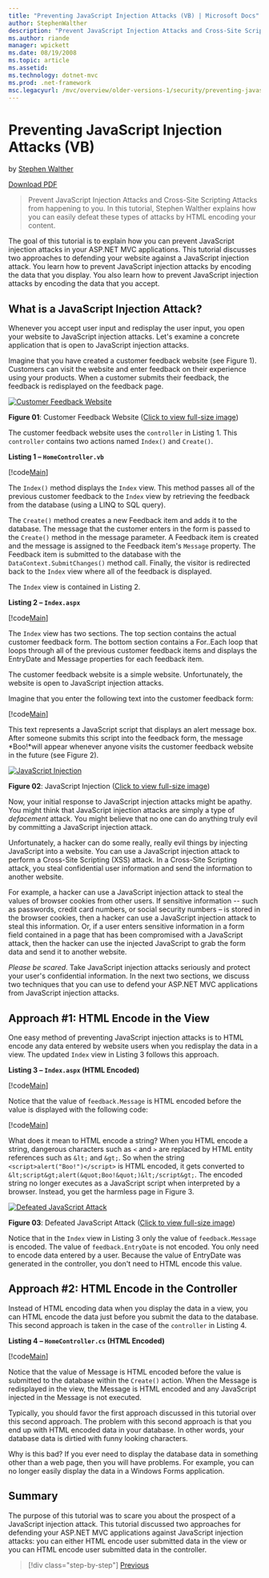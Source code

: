 ```yaml
---
title: "Preventing JavaScript Injection Attacks (VB) | Microsoft Docs"
author: StephenWalther
description: "Prevent JavaScript Injection Attacks and Cross-Site Scripting Attacks from happening to you. In this tutorial, Stephen Walther explains how you can easily de..."
ms.author: riande
manager: wpickett
ms.date: 08/19/2008
ms.topic: article
ms.assetid: 
ms.technology: dotnet-mvc
ms.prod: .net-framework
msc.legacyurl: /mvc/overview/older-versions-1/security/preventing-javascript-injection-attacks-vb
---
```

Preventing JavaScript Injection Attacks (VB)
====================
by [Stephen Walther](https://github.com/StephenWalther)

[Download PDF](http://download.microsoft.com/download/8/4/8/84843d8d-1575-426c-bcb5-9d0c42e51416/ASPNET_MVC_Tutorial_06_VB.pdf)

> Prevent JavaScript Injection Attacks and Cross-Site Scripting Attacks from happening to you. In this tutorial, Stephen Walther explains how you can easily defeat these types of attacks by HTML encoding your content.


The goal of this tutorial is to explain how you can prevent JavaScript injection attacks in your ASP.NET MVC applications. This tutorial discusses two approaches to defending your website against a JavaScript injection attack. You learn how to prevent JavaScript injection attacks by encoding the data that you display. You also learn how to prevent JavaScript injection attacks by encoding the data that you accept.

## What is a JavaScript Injection Attack?

Whenever you accept user input and redisplay the user input, you open your website to JavaScript injection attacks. Let's examine a concrete application that is open to JavaScript injection attacks.

Imagine that you have created a customer feedback website (see Figure 1). Customers can visit the website and enter feedback on their experience using your products. When a customer submits their feedback, the feedback is redisplayed on the feedback page.


[![Customer Feedback Website](preventing-javascript-injection-attacks-vb/_static/image2.png)](preventing-javascript-injection-attacks-vb/_static/image1.png)

**Figure 01**: Customer Feedback Website ([Click to view full-size image](preventing-javascript-injection-attacks-vb/_static/image3.png))


The customer feedback website uses the `controller` in Listing 1. This `controller` contains two actions named `Index()` and `Create()`.

**Listing 1 – `HomeController.vb`**

[!code[Main](preventing-javascript-injection-attacks-vb/samples/sample1.xml)]

The `Index()` method displays the `Index` view. This method passes all of the previous customer feedback to the `Index` view by retrieving the feedback from the database (using a LINQ to SQL query).

The `Create()` method creates a new Feedback item and adds it to the database. The message that the customer enters in the form is passed to the `Create()` method in the message parameter. A Feedback item is created and the message is assigned to the Feedback item's `Message` property. The Feedback item is submitted to the database with the `DataContext.SubmitChanges()` method call. Finally, the visitor is redirected back to the `Index` view where all of the feedback is displayed.

The `Index` view is contained in Listing 2.

**Listing 2 – `Index.aspx`**

[!code[Main](preventing-javascript-injection-attacks-vb/samples/sample2.xml)]

The `Index` view has two sections. The top section contains the actual customer feedback form. The bottom section contains a For..Each loop that loops through all of the previous customer feedback items and displays the EntryDate and Message properties for each feedback item.

The customer feedback website is a simple website. Unfortunately, the website is open to JavaScript injection attacks.

Imagine that you enter the following text into the customer feedback form:

[!code[Main](preventing-javascript-injection-attacks-vb/samples/sample3.xml)]

This text represents a JavaScript script that displays an alert message box. After someone submits this script into the feedback form, the message *Boo!*will appear whenever anyone visits the customer feedback website in the future (see Figure 2).


[![JavaScript Injection](preventing-javascript-injection-attacks-vb/_static/image5.png)](preventing-javascript-injection-attacks-vb/_static/image4.png)

**Figure 02**: JavaScript Injection ([Click to view full-size image](preventing-javascript-injection-attacks-vb/_static/image6.png))


Now, your initial response to JavaScript injection attacks might be apathy. You might think that JavaScript injection attacks are simply a type of *defacement* attack. You might believe that no one can do anything truly evil by committing a JavaScript injection attack.

Unfortunately, a hacker can do some really, really evil things by injecting JavaScript into a website. You can use a JavaScript injection attack to perform a Cross-Site Scripting (XSS) attack. In a Cross-Site Scripting attack, you steal confidential user information and send the information to another website.

For example, a hacker can use a JavaScript injection attack to steal the values of browser cookies from other users. If sensitive information -- such as passwords, credit card numbers, or social security numbers – is stored in the browser cookies, then a hacker can use a JavaScript injection attack to steal this information. Or, if a user enters sensitive information in a form field contained in a page that has been compromised with a JavaScript attack, then the hacker can use the injected JavaScript to grab the form data and send it to another website.

*Please be scared*. Take JavaScript injection attacks seriously and protect your user's confidential information. In the next two sections, we discuss two techniques that you can use to defend your ASP.NET MVC applications from JavaScript injection attacks.

## Approach #1: HTML Encode in the View

One easy method of preventing JavaScript injection attacks is to HTML encode any data entered by website users when you redisplay the data in a view. The updated `Index` view in Listing 3 follows this approach.

**Listing 3 – `Index.aspx` (HTML Encoded)**

[!code[Main](preventing-javascript-injection-attacks-vb/samples/sample4.xml)]

Notice that the value of `feedback.Message` is HTML encoded before the value is displayed with the following code:

[!code[Main](preventing-javascript-injection-attacks-vb/samples/sample5.xml)]

What does it mean to HTML encode a string? When you HTML encode a string, dangerous characters such as `<` and `>` are replaced by HTML entity references such as `&lt;` and `&gt;`. So when the string `<script>alert("Boo!")</script>` is HTML encoded, it gets converted to `&lt;script&gt;alert(&quot;Boo!&quot;)&lt;/script&gt;`. The encoded string no longer executes as a JavaScript script when interpreted by a browser. Instead, you get the harmless page in Figure 3.


[![Defeated JavaScript Attack](preventing-javascript-injection-attacks-vb/_static/image8.png)](preventing-javascript-injection-attacks-vb/_static/image7.png)

**Figure 03**: Defeated JavaScript Attack ([Click to view full-size image](preventing-javascript-injection-attacks-vb/_static/image9.png))


Notice that in the `Index` view in Listing 3 only the value of `feedback.Message` is encoded. The value of `feedback.EntryDate` is not encoded. You only need to encode data entered by a user. Because the value of EntryDate was generated in the controller, you don't need to HTML encode this value.

## Approach #2: HTML Encode in the Controller

Instead of HTML encoding data when you display the data in a view, you can HTML encode the data just before you submit the data to the database. This second approach is taken in the case of the `controller` in Listing 4.

**Listing 4 – `HomeController.cs` (HTML Encoded)**

[!code[Main](preventing-javascript-injection-attacks-vb/samples/sample6.xml)]

Notice that the value of Message is HTML encoded before the value is submitted to the database within the `Create()` action. When the Message is redisplayed in the view, the Message is HTML encoded and any JavaScript injected in the Message is not executed.

Typically, you should favor the first approach discussed in this tutorial over this second approach. The problem with this second approach is that you end up with HTML encoded data in your database. In other words, your database data is dirtied with funny looking characters.

Why is this bad? If you ever need to display the database data in something other than a web page, then you will have problems. For example, you can no longer easily display the data in a Windows Forms application.

## Summary

The purpose of this tutorial was to scare you about the prospect of a JavaScript injection attack. This tutorial discussed two approaches for defending your ASP.NET MVC applications against JavaScript injection attacks: you can either HTML encode user submitted data in the view or you can HTML encode user submitted data in the controller.

>[!div class="step-by-step"]
[Previous](authenticating-users-with-windows-authentication-vb.md)